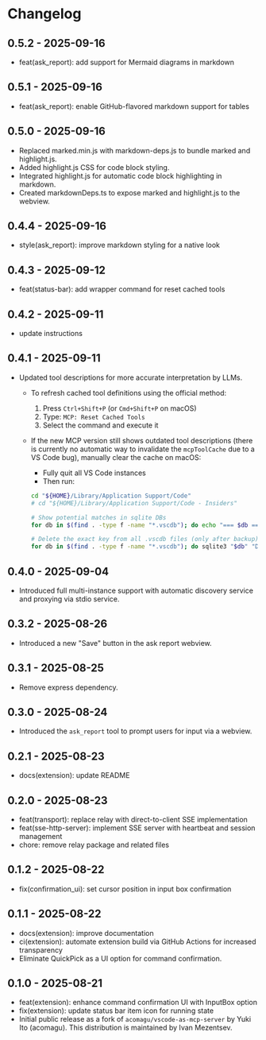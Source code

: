 # Changelog

## 0.5.2 - 2025-09-16

- feat(ask_report): add support for Mermaid diagrams in markdown

## 0.5.1 - 2025-09-16

- feat(ask_report): enable GitHub-flavored markdown support for tables

## 0.5.0 - 2025-09-16

- Replaced marked.min.js with markdown-deps.js to bundle marked and highlight.js.
- Added highlight.js CSS for code block styling.
- Integrated highlight.js for automatic code block highlighting in markdown.
- Created markdownDeps.ts to expose marked and highlight.js to the webview.

## 0.4.4 - 2025-09-16

- style(ask_report): improve markdown styling for a native look

## 0.4.3 - 2025-09-12

- feat(status-bar): add wrapper command for reset cached tools

## 0.4.2 - 2025-09-11

- update instructions

## 0.4.1 - 2025-09-11

- Updated tool descriptions for more accurate interpretation by LLMs.
  - To refresh cached tool definitions using the official method:
    1. Press `Ctrl+Shift+P` (or `Cmd+Shift+P` on macOS)
    2. Type: `MCP: Reset Cached Tools`
    3. Select the command and execute it
  - If the new MCP version still shows outdated tool descriptions (there is currently no automatic way to invalidate the `mcpToolCache` due to a VS Code bug), manually clear the cache on macOS:
    - Fully quit all VS Code instances
    - Then run:

    ```bash
    cd "${HOME}/Library/Application Support/Code"
    # cd "${HOME}/Library/Application Support/Code - Insiders"

    # Show potential matches in sqlite DBs
    for db in $(find . -type f -name "*.vscdb"); do echo "=== $db ==="; sqlite3 "$db" "SELECT key FROM ItemTable WHERE key = 'mcpToolCache';"; done

    # Delete the exact key from all .vscdb files (only after backup)
    for db in $(find . -type f -name "*.vscdb"); do sqlite3 "$db" "DELETE FROM ItemTable WHERE key='mcpToolCache';"; done
    ```

## 0.4.0 - 2025-09-04

- Introduced full multi-instance support with automatic discovery service and proxying via stdio service.

## 0.3.2 - 2025-08-26

- Introduced a new "Save" button in the ask report webview.

## 0.3.1 - 2025-08-25

- Remove express dependency.

## 0.3.0 - 2025-08-24

- Introduced the `ask_report` tool to prompt users for input via a webview.

## 0.2.1 - 2025-08-23

- docs(extension): update README

## 0.2.0 - 2025-08-23

- feat(transport): replace relay with direct-to-client SSE implementation
- feat(sse-http-server): implement SSE server with heartbeat and session management
- chore: remove relay package and related files

## 0.1.2 - 2025-08-22

- fix(confirmation_ui): set cursor position in input box confirmation

## 0.1.1 - 2025-08-22

- docs(extension): improve documentation
- ci(extension): automate extension build via GitHub Actions for increased transparency
- Eliminate QuickPick as a UI option for command confirmation.

## 0.1.0 - 2025-08-21

- feat(extension): enhance command confirmation UI with InputBox option
- fix(extension): update status bar item icon for running state
- Initial public release as a fork of `acomagu/vscode-as-mcp-server` by Yuki Ito (acomagu). This distribution is maintained by Ivan Mezentsev.
